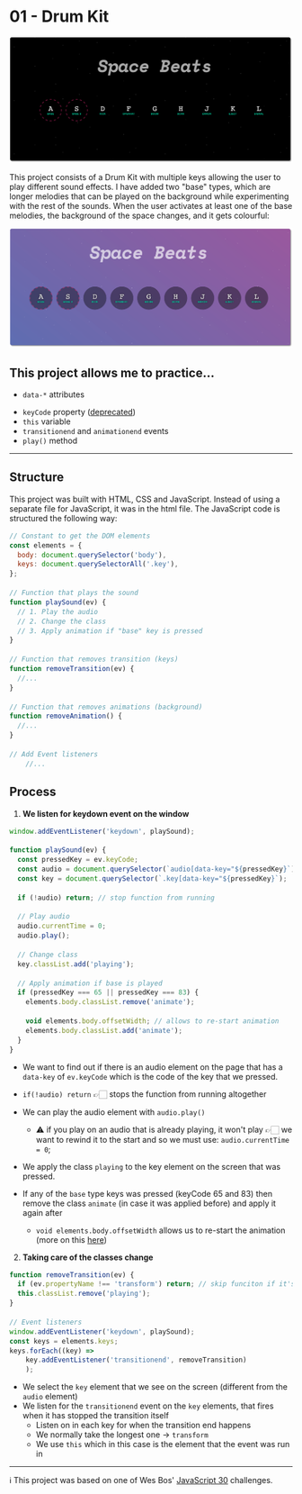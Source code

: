 # 01 - Drum Kit 

![cover-standard](cover-standard.png)

This project consists of a Drum Kit with multiple keys allowing the user to play different sound effects. I have added two "base" types, which are longer melodies that can be played on the background while experimenting with the rest of the sounds. When the user activates at least one of the base melodies, the background of the space changes, and it gets colourful:

![cover-base](cover-base.png)

## This project allows me to practice...

- `data-*` attributes

* `keyCode` property ([deprecated](https://developer.mozilla.org/en-US/docs/Web/API/KeyboardEvent/keyCode))
* `this` variable
* `transitionend` and `animationend` events
* `play()` method



---



## Structure

This project was built with HTML, CSS and JavaScript. Instead of using a separate file for JavaScript, it was in the html file. The JavaScript code is structured the following way:

```js
// Constant to get the DOM elements
const elements = {
  body: document.querySelector('body'),
  keys: document.querySelectorAll('.key'),
};

// Function that plays the sound
function playSound(ev) {
  // 1. Play the audio
  // 2. Change the class
  // 3. Apply animation if "base" key is pressed
}

// Function that removes transition (keys)
function removeTransition(ev) {
  //...
}

// Function that removes animations (background)
function removeAnimation() {
  //...
}

// Add Event listeners
	//...
```



## Process

1. **We listen for keydown event on the window**

```js
window.addEventListener('keydown', playSound);

function playSound(ev) {
  const pressedKey = ev.keyCode;
  const audio = document.querySelector(`audio[data-key="${pressedKey}`);
  const key = document.querySelector(`.key[data-key="${pressedKey}`);

  if (!audio) return; // stop function from running

  // Play audio
  audio.currentTime = 0;
  audio.play();

  // Change class
  key.classList.add('playing');

  // Apply animation if base is played
  if (pressedKey === 65 || pressedKey === 83) {
    elements.body.classList.remove('animate');

    void elements.body.offsetWidth; // allows to re-start animation
    elements.body.classList.add('animate');
  }
}
```

- We want to find out if there is an audio element on the page that has a `data-key` of `ev.keyCode` which is the code of the key that we pressed.

- `if(!audio) return` 👉🏻 stops the function from running altogether
- We can play the audio element with `audio.play()` 
  - ⚠️ if you play on an audio that is already playing, it won't play 👉🏻 we want to rewind it to the start and so we must use: `audio.currentTime = 0`;
- We apply the class `playing` to the key element on the screen that was pressed.
- If any of the `base` type keys was pressed (keyCode 65 and 83) then remove the class `animate` (in case it was applied before) and apply it again after 
  - `void elements.body.offsetWidth` allows us to re-start the animation (more on this [here](https://css-tricks.com/restart-css-animation/))



2. **Taking care of the classes change**

```js
function removeTransition(ev) {
  if (ev.propertyName !== 'transform') return; // skip funciton if it's not 'transform'
  this.classList.remove('playing');
}

// Event listeners
window.addEventListener('keydown', playSound);
const keys = elements.keys;
keys.forEach((key) =>
	key.addEventListener('transitionend', removeTransition)
	);
```

- We select the `key` element that we see on the screen (different from the `audio` element) 
- We listen for the `transitionend` event on the `key` elements, that fires when it has stopped the transition itself
  - Listen on in each key for when the transition end happens
  - We normally take the longest one -> `transform`
  - We use `this` which in this case is the element that the event was run in

----

ℹ️ This project was based on one of Wes Bos' [JavaScript 30](https://javascript30.com/) challenges.